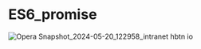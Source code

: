 # ES6_promise
![Opera Snapshot_2024-05-20_122958_intranet hbtn io](https://github.com/seymur4ik/holbertonschool-web_back_end/assets/146703804/0bd24d45-cc7f-468a-8e4b-7078b8f4ebb0)

